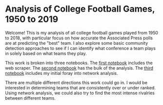 # Analysis of College Football Games, 1950 to 2019

Welcome!  This is my analysis of all college football games played from 1950 to 2018, with particular focus on how accurate the Associated Press polls are at predicting the "best" team.  I also explore some basic community detection approaches to see if I can identify what conference a team plays in solely based on what teams they play.

This work is broken into three notebooks.  The [first notebook](https://redhairedcelt.github.io/college_football_analysis/CF_Scrape.md) includes the web scraper.  The [second notebook](https://redhairedcelt.github.io/college_football_analysis/CF_Analysis/CF_Analysis.html) has the bulk of the analysis.  The [third notebook](https://redhairedcelt.github.io/college_football_analysis/CF_Network_Analysis.html) includes my initial foray into network analysis.

There are multiple different directions this work could go in.  I would be interested in determining teams that are consistently over or under ranked.  Using network analysis, we could also try to find the most intense rivalries between different teams.

